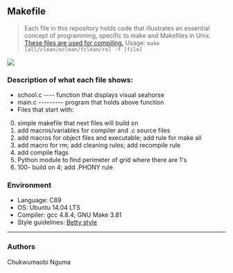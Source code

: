 ## Makefile
> Each file in this repository holds code that illustrates an essential concept of programming,
> specific to make and Makefiles in Unix. [These files are used for compiling.](https://github.com/holbertonschool/0x1B.c) Usage: ```make [all/clean/oclean/fclean/re] -f [file]```

![](https://image.ibb.co/b7X82y/Capture.png)

### Description of what each file shows:
* school.c ---- function that displays visual seahorse
* main.c --------- program that holds above function
* Files that start with:
0. simple makefile that next files will build on
1. add macros/variables for compiler and .c source files
2. add macros for object files and executable; add rule for make all
3. add macro for rm; add cleaning rules; add recompile rule
4. add compile flags
5. Python module to find perimeter of grid where there are 1's
100. 100- build on 4; add .PHONY rule

### Environment
* Language: C89
* OS: Ubuntu 14.04 LTS
* Compiler: gcc 4.8.4; GNU Make 3.81
* Style guidelines: [Betty style](https://github.com/holbertonschool/Betty/wiki)
---
### Authors
Chukwumaobi Nguma